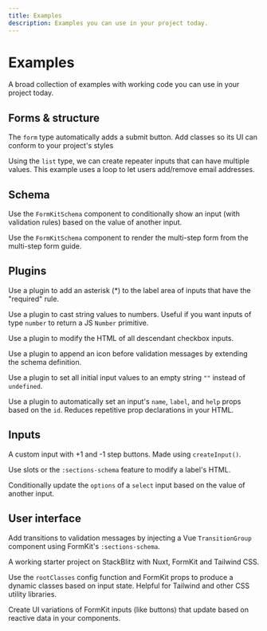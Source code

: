 ```yaml
---
title: Examples
description: Examples you can use in your project today.
---
```


# Examples

A broad collection of examples with working code you can use in your project today.

## Forms & structure

<ExampleCard
  href="https://formkit.link/15ed219785d1da903088fcf33ab852af"
  title="Add classes to the FormKit-provided submit button">
The <code>form</code> type automatically adds a submit button. Add classes so its UI can conform to your project's styles
</ExampleCard>

<ExampleCard
  href="https://formkit.link/b7cc2c4ae2b02807065d6617ead62783"
  title="Using a list to repeat an input">
Using the <code>list</code> type, we can create repeater inputs that can have multiple values. This example uses a loop to let users add/remove email addresses.
</ExampleCard>

## Schema

<ExampleCard
  href="https://formkit.link/0098db1ae3860a7f80a7be42eff3b058"
  title="Conditionally show input based on value of another input">
Use the <code>FormKitSchema</code> component to conditionally show an input (with validation rules) based on the value of another input.
</ExampleCard>

<ExampleCard
  href="https://formkit.link/9fc88976fc72d4d09f5deb2b1891abce"
  title="Multi-step form built from Schema">
    Use the <code>FormKitSchema</code> component to render the multi-step form from the multi-step form guide.
</ExampleCard>

## Plugins

<ExampleCard
  href="https://formkit.link/b48228435ec7770fbc81de811fbe35d8"
  title="Add an asterisk to the labels of all required inputs">
Use a plugin to add an asterisk (*) to the label area of inputs that have the "required" rule.
</ExampleCard>

<ExampleCard
  href="https://formkit.link/b37c7d36263ab0ee1bd626aa0a405b93"
  title="Make number inputs return number values">
Use a plugin to cast string values to numbers. Useful if you want inputs of type <code>number</code> to return a JS <code>Number</code> primitive.
</ExampleCard>

<ExampleCard
  href="https://formkit.link/e9712ba9d7f6c0ab5648b15a89147ba7"
  title="Remove the inner wrapper on all checkboxes">
Use a plugin to modify the HTML of all descendant checkbox inputs.
</ExampleCard>

<ExampleCard
  href="https://formkit.link/8b90542319deb5ab29cb5811d7a28db7"
  title="Add an icon before validation messages">
Use a plugin to append an icon before validation messages by extending the schema definition.
</ExampleCard>

<ExampleCard
  href="https://formkit.link/e1ba341cb0e4f9ae08d3b9f90ec84f11"
  title="Set initial values to empty strings instead of undefined">
Use a plugin to set all initial input values to an empty string <code>""</code> instead of <code>undefined</code>.
</ExampleCard>

<ExampleCard
  href="https://formkit.link/c253b391d5f16f226457073bb6dc30c4"
  title="Automatically set an input's name, label, and help text based on the id">
Use a plugin to automatically set an input's <code>name</code>, <code>label</code>, and <code>help</code> props based on the <code>id</code>. Reduces repetitive prop declarations in your HTML.
</ExampleCard>

## Inputs

<ExampleCard
  href="https://formkit.link/4c282e69337fdfca35ec613e2f67fcc9"
  title="Number input with custom step buttons">
A custom input with +1 and -1 step buttons. Made using <code>createInput()</code>.
</ExampleCard>

<ExampleCard
  href="https://formkit.link/035bcab1dcba2420902bdae7b64811b4"
  title="Add a link (<a> tag) to a label">
Use slots or the <code>:sections-schema</code> feature to modify a label's HTML.
</ExampleCard>

<ExampleCard
  href="https://formkit.link/d8b7840c35adb657a454eec7c76264fd"
  title="Conditionally update options of a select input">
Conditionally update the <code>options</code> of a <code>select</code> input based on the value of another input.
</ExampleCard>

## User interface

<ExampleCard
  href="https://formkit.link/c210b252deb3433e5444a3d7ec1b9582"
  title="Add transitions to validation messages">
Add transitions to validation messages by injecting a Vue <code>TransitionGroup</code> component using FormKit's <code>:sections-schema</code>.
</ExampleCard>

<ExampleCard
  href="https://stackblitz.com/edit/github-vqvsuh"
  title="Starter project with Nuxt, FormKit, and Tailwind">
A working starter project on StackBlitz with Nuxt, FormKit and Tailwind CSS.
</ExampleCard>

<ExampleCard
  href="https://formkit.link/c7c68f83dd98aa8744abff97466fc49d"
  title="Produce dynamic classes based on an input's state">
Use the <code>rootClasses</code> config function and FormKit props to produce a dynamic classes based on input state. Helpful for Tailwind and other CSS utility libraries.
</ExampleCard>

<ExampleCard
  href="https://formkit.link/33b779548f9285c854b49d296e080094"
  title="Create reactive UI variations of FormKit inputs using “features”">
Create UI variations of FormKit inputs (like buttons) that update based on reactive data in your components.
</ExampleCard>



